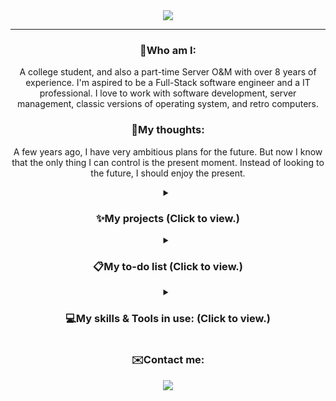 <div align="center">
    <img src="https://capsule-render.vercel.app/api?type=venom&height=150&text=Hi%20there!👋&fontSize=70&color=0:8871e5,100:b678c4&desc=I'm%20Wayne%20Lam.&descAlign=50&descSize=30&descAlignY=80" />
    <hr>
    <h3>🙋Who am I:</h3>
    <p>A college student, and also a part-time Server O&M with over 8 years of experience. I'm aspired to be a Full-Stack software engineer and a IT professional. I love to work with software development, server management, classic versions of operating system, and retro computers.</p>
    <h3>💭My thoughts:</h3>
    <p>A few years ago, I have very ambitious plans for the future. But now I know that the only thing I can control is the present moment. Instead of looking to the future, I should enjoy the present.</p>
    <details>
        <summary><h3>✨My projects (Click to view.)</h3></summary>
        <p>Nothing here.</p>
    </details>
    <details>
        <summary><h3>📋My to-do list (Click to view.)</h3></summary>
        <p>Get Graduation Certificate & Certificate of Degree<br>⚫⚪⚪⚪⚪⚪⚪⚪⚪⚪ 12.5%</p>
    </details>
    <details>
        <summary><h3>💻My skills & Tools in use: (Click to view.)</h3></summary>
        <img src="https://skillicons.dev/icons?i=c,html,mysql,github,gitlab,stackoverflow,vscode,visualstudio,idea,pycharm,obsidian,vim,neovim,linux,windows,arch,apple,ps&theme=dark&perline=13" />
        <p>and more...</p>
    </details>
    <h3>✉️Contact me:</h3>
    <a href="mailto:god_night_@outlook.com"><img src="https://img.shields.io/static/v1?label=Outlook&message=god_night_@outlook.com&color=blue&style=for-the-badge" /></a>
</div>
